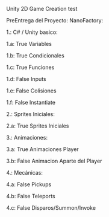 Unity 2D Game Creation test

PreEntrega del Proyecto: NanoFactory:

1.: C# / Unity basico:

1.a:    True    Variables

1.b:    True    Condicionales

1.c:    True    Funciones

1.d:    False   Inputs

1.e:    False   Colisiones

1.f:    False   Instantiate

2.: Sprites Iniciales:

2.a:    True    Sprites Iniciales

3.: Animaciones:

3.a:    True    Animaciones Player

3.b:    False   Animacion Aparte del Player

4.: Mecánicas:

4.a:    False   Pickups

4.b:    False   Teleports

4.c:    False   Disparos/Summon/Invoke
